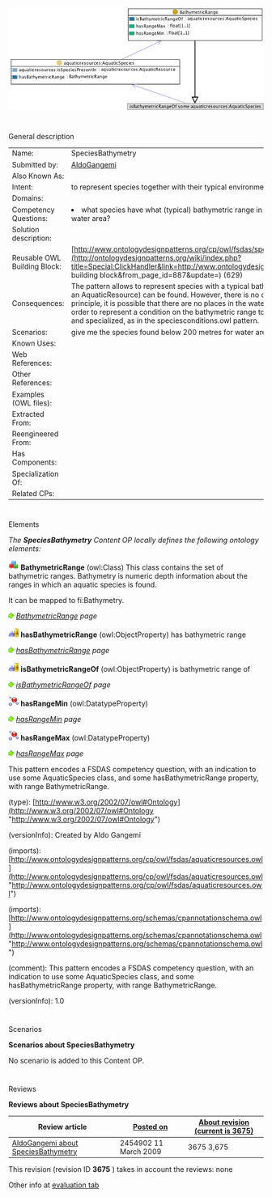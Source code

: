 [![Image:Speciesbathymetry.jpg](public/images/7/7c/Speciesbathymetry.jpg)](../Image/Speciesbathymetry.jpg "Image:Speciesbathymetry.jpg")





# 

 General description




|  |  |
| --- | --- |
|  Name:  |  SpeciesBathymetry  |
|  Submitted by:  | [AldoGangemi](../User/AldoGangemi "User:AldoGangemi")  |
|  Also Known As:  |  |
|  Intent:  |  to represent species together with their typical environment in terms of bathymetric range and water area  |
|  Domains:  |  |
|  Competency Questions:  | <li>       what species have what (typical) bathymetric range in what water area? where can species be typical found for a certain water area?      </li> |
|  Solution description:  |  |
|  Reusable OWL Building Block:  | [http://www.ontologydesignpatterns.org/cp/owl/fsdas/speciesbathymetry.owl](http://ontologydesignpatterns.org/wiki/index.php?title=Special:ClickHandler&link=http://www.ontologydesignpatterns.org/cp/owl/fsdas/speciesbathymetry.owl&message=OWL building block&from_page_id=887&update=)  (629)  |
|  Consequences:  |  The pattern allows to represent species with a typical bathymetric range and a typical water area where the exemplars (from an AquaticResource) can be found. However, there is no direct relation between the bathymetric range and the water area; in principle, it is possible that there are no places in the water area that provide the conditions for that bathymetric range.  In order to represent a condition on the bathymetric range to be realized in the water area, the situation pattern should be reused and specialized, as in the speciesconditions.owl pattern.  |
|  Scenarios:  |  give me the species found below 200 metres for water area '24'  |
|  Known Uses:  |  |
|  Web References:  |  |
|  Other References:  |  |
|  Examples (OWL files):  |  |
|  Extracted From:  |  |
|  Reengineered From:  |  |
|  Has Components:  |  |
|  Specialization Of:  |  |
|  Related CPs:  |  |



  





# 

 Elements



_The
 __SpeciesBathymetry__ 
 Content OP locally defines the following ontology elements:_ 





[![Class](public/images/thumb/2/27/Class.gif/20px-Class.gif)](../Image/Class.gif "Class")
__BathymetricRange__ 
 (owl:Class) This class contains the set of bathymetric ranges. Bathymetry is numeric depth information about the ranges in which an aquatic species is found.
 
 It can be mapped to fi:Bathymetry.
 



[![](public/images/thumb/8/87/ArrowRight.gif/11px-ArrowRight.gif)](../Image/ArrowRight.gif "ArrowRight.gif")
_[BathymetricRange](../Submissions/SpeciesBathymetry/BathymetricRange "Submissions:SpeciesBathymetry/BathymetricRange") 
 page_ 



[![ObjectProperty](public/images/thumb/c/c3/ObjectProperty.gif/20px-ObjectProperty.gif)](../Image/ObjectProperty.gif "ObjectProperty")
__hasBathymetricRange__ 
 (owl:ObjectProperty) has bathymetric range
 
[![](public/images/thumb/8/87/ArrowRight.gif/11px-ArrowRight.gif)](../Image/ArrowRight.gif "ArrowRight.gif")
_[hasBathymetricRange](../Submissions/SpeciesBathymetry/hasBathymetricRange "Submissions:SpeciesBathymetry/hasBathymetricRange") 
 page_ 



[![ObjectProperty](public/images/thumb/c/c3/ObjectProperty.gif/20px-ObjectProperty.gif)](../Image/ObjectProperty.gif "ObjectProperty")
__isBathymetricRangeOf__ 
 (owl:ObjectProperty) is bathymetric range of
 
[![](public/images/thumb/8/87/ArrowRight.gif/11px-ArrowRight.gif)](../Image/ArrowRight.gif "ArrowRight.gif")
_[isBathymetricRangeOf](../Submissions/SpeciesBathymetry/isBathymetricRangeOf "Submissions:SpeciesBathymetry/isBathymetricRangeOf") 
 page_ 



[![DatatypeProperty](public/images/thumb/a/a5/DatatypeProperty.gif/20px-DatatypeProperty.gif)](../Image/DatatypeProperty.gif "DatatypeProperty")
__hasRangeMin__ 
 (owl:DatatypeProperty)
 
[![](public/images/thumb/8/87/ArrowRight.gif/11px-ArrowRight.gif)](../Image/ArrowRight.gif "ArrowRight.gif")
_[hasRangeMin](../Submissions/SpeciesBathymetry/hasRangeMin "Submissions:SpeciesBathymetry/hasRangeMin") 
 page_ 



[![DatatypeProperty](public/images/thumb/a/a5/DatatypeProperty.gif/20px-DatatypeProperty.gif)](../Image/DatatypeProperty.gif "DatatypeProperty")
__hasRangeMax__ 
 (owl:DatatypeProperty)
 
[![](public/images/thumb/8/87/ArrowRight.gif/11px-ArrowRight.gif)](../Image/ArrowRight.gif "ArrowRight.gif")
_[hasRangeMax](../Submissions/SpeciesBathymetry/hasRangeMax "Submissions:SpeciesBathymetry/hasRangeMax") 
 page_ 


 This pattern encodes a FSDAS competency question, with an indication to use some AquaticSpecies class, and some hasBathymetricRange property, with range BathymetricRange.
 



 (type):
 [http://www.w3.org/2002/07/owl#Ontology](http://www.w3.org/2002/07/owl#Ontology "http://www.w3.org/2002/07/owl#Ontology") 




 (versionInfo): Created by Aldo Gangemi
 



 (imports):
 [http://www.ontologydesignpatterns.org/cp/owl/fsdas/aquaticresources.owl](http://www.ontologydesignpatterns.org/cp/owl/fsdas/aquaticresources.owl "http://www.ontologydesignpatterns.org/cp/owl/fsdas/aquaticresources.owl") 




 (imports):
 [http://www.ontologydesignpatterns.org/schemas/cpannotationschema.owl](http://www.ontologydesignpatterns.org/schemas/cpannotationschema.owl "http://www.ontologydesignpatterns.org/schemas/cpannotationschema.owl") 




 (comment): This pattern encodes a FSDAS competency question, with an indication to use some AquaticSpecies class, and some hasBathymetricRange property, with range BathymetricRange.
 



 (versionInfo): 1.0
 



# 

 Scenarios




__Scenarios about SpeciesBathymetry__ 


 No scenario is added to this Content OP.
 




# 

 Reviews




__Reviews about SpeciesBathymetry__ 



|  Review article  | [Posted on](../Property/CreationDate "Property:CreationDate")  | [About revision (current is 3675)](../Property/ReviewAboutVersion "Property:ReviewAboutVersion")  |
| --- | --- | --- |
| [AldoGangemi about SpeciesBathymetry](../Community/AldoGangemi_about_SpeciesBathymetry "Community:AldoGangemi about SpeciesBathymetry")  |  2454902  11 March 2009  |  3675  3,675  |



 This revision (revision ID
 __3675__ 
 ) takes in account the reviews: none
 



 Other info at
 [evaluation tab](http://ontologydesignpatterns.org/wiki/index.php?title=Submissions:SpeciesBathymetry&action=evaluation "http://ontologydesignpatterns.org/wiki/index.php?title=Submissions:SpeciesBathymetry&action=evaluation")